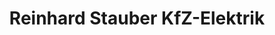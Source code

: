 ---
title: "Reinhard Stauber KfZ-Elektrik"
url: /straubing/reinhard-stauber-kfz-elektrik/
shop: Autowerkstatt
---